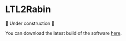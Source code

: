 # LTL2Rabin
:construction: Under construction :construction:

You can download the latest build of the software [here](build/libs/).
